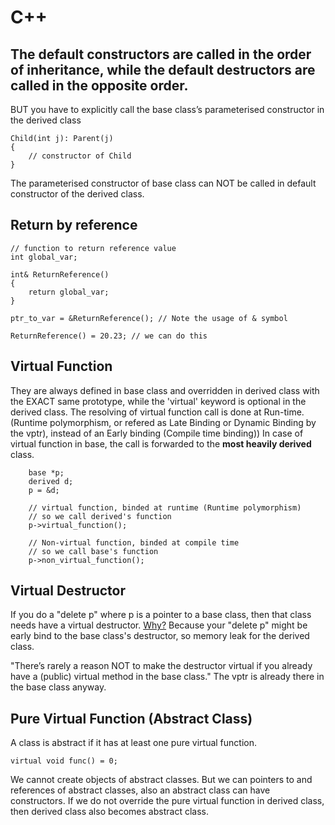 C++
===

The default constructors are called in the order of inheritance, while the default destructors are called in the opposite order.
---
BUT you have to explicitly call the base class’s parameterised constructor in the derived class
```
Child(int j): Parent(j) 
{ 
    // constructor of Child 
} 
```
The parameterised constructor of base class can NOT be called in default constructor of the derived class.


Return by reference
---
```
// function to return reference value 
int global_var;

int& ReturnReference() 
{ 
    return global_var; 
}

ptr_to_var = &ReturnReference(); // Note the usage of & symbol

ReturnReference() = 20.23; // we can do this
```

Virtual Function
---
They are always defined in base class and overridden in derived class with the EXACT same prototype, while the 'virtual' keyword is optional in the derived class. 
The resolving of virtual function call is done at Run-time. (Runtime polymorphism, or refered as Late Binding or Dynamic Binding by the vptr), instead of an Early binding (Compile time binding))
In case of virtual function in base, the call is forwarded to the **most heavily derived** class.

```
    base *p; 
    derived d; 
    p = &d; 
       
    // virtual function, binded at runtime (Runtime polymorphism) 
    // so we call derived's function
    p->virtual_function();  
       
    // Non-virtual function, binded at compile time 
    // so we call base's function
    p->non_virtual_function();  
```

Virtual Destructor
---
If you do a "delete p" where p is a pointer to a base class, then that class needs have a virtual destructor.
[Why?](https://blogs.msdn.microsoft.com/oldnewthing/20040507-00/?p=39443) 
Because your "delete p" might be early bind to the base class's destructor, so memory leak for the derived class.

"There’s rarely a reason NOT to make the destructor virtual if you already have a (public) virtual method in the base class." 
The vptr is already there in the base class anyway.

Pure Virtual Function (Abstract Class)
---
A class is abstract if it has at least one pure virtual function. 
```
virtual void func() = 0; 
```
We cannot create objects of abstract classes. But we can pointers to and references of abstract classes, also an abstract class can have constructors. If we do not override the pure virtual function in derived class, then derived class also becomes abstract class.





